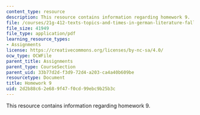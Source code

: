 ```yaml
---
content_type: resource
description: This resource contains information regarding homework 9.
file: /courses/21g-412-texts-topics-and-times-in-german-literature-fall-2009/2d2b88c62e689f47f0cd99ebc9b25b3c_MIT21G_412F09_hw09.pdf
file_size: 41949
file_type: application/pdf
learning_resource_types:
- Assignments
license: https://creativecommons.org/licenses/by-nc-sa/4.0/
ocw_type: OCWFile
parent_title: Assignments
parent_type: CourseSection
parent_uid: 33b77d2d-f3d9-72d4-a203-ca4a40b609be
resourcetype: Document
title: Homework 9
uid: 2d2b88c6-2e68-9f47-f0cd-99ebc9b25b3c
---
```

This resource contains information regarding homework 9.